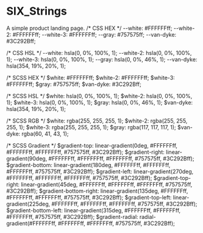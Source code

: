 # SIX_Strings
A simple product landing page.
/* CSS HEX */
--white: #FFFFFFff;
--white-2: #FFFFFFff;
--white-3: #FFFFFFff;
--gray: #757575ff;
--van-dyke: #3C292Bff;

/* CSS HSL */
--white: hsla(0, 0%, 100%, 1);
--white-2: hsla(0, 0%, 100%, 1);
--white-3: hsla(0, 0%, 100%, 1);
--gray: hsla(0, 0%, 46%, 1);
--van-dyke: hsla(354, 19%, 20%, 1);

/* SCSS HEX */
$white: #FFFFFFff;
$white-2: #FFFFFFff;
$white-3: #FFFFFFff;
$gray: #757575ff;
$van-dyke: #3C292Bff;

/* SCSS HSL */
$white: hsla(0, 0%, 100%, 1);
$white-2: hsla(0, 0%, 100%, 1);
$white-3: hsla(0, 0%, 100%, 1);
$gray: hsla(0, 0%, 46%, 1);
$van-dyke: hsla(354, 19%, 20%, 1);

/* SCSS RGB */
$white: rgba(255, 255, 255, 1);
$white-2: rgba(255, 255, 255, 1);
$white-3: rgba(255, 255, 255, 1);
$gray: rgba(117, 117, 117, 1);
$van-dyke: rgba(60, 41, 43, 1);

/* SCSS Gradient */
$gradient-top: linear-gradient(0deg, #FFFFFFff, #FFFFFFff, #FFFFFFff, #757575ff, #3C292Bff);
$gradient-right: linear-gradient(90deg, #FFFFFFff, #FFFFFFff, #FFFFFFff, #757575ff, #3C292Bff);
$gradient-bottom: linear-gradient(180deg, #FFFFFFff, #FFFFFFff, #FFFFFFff, #757575ff, #3C292Bff);
$gradient-left: linear-gradient(270deg, #FFFFFFff, #FFFFFFff, #FFFFFFff, #757575ff, #3C292Bff);
$gradient-top-right: linear-gradient(45deg, #FFFFFFff, #FFFFFFff, #FFFFFFff, #757575ff, #3C292Bff);
$gradient-bottom-right: linear-gradient(135deg, #FFFFFFff, #FFFFFFff, #FFFFFFff, #757575ff, #3C292Bff);
$gradient-top-left: linear-gradient(225deg, #FFFFFFff, #FFFFFFff, #FFFFFFff, #757575ff, #3C292Bff);
$gradient-bottom-left: linear-gradient(315deg, #FFFFFFff, #FFFFFFff, #FFFFFFff, #757575ff, #3C292Bff);
$gradient-radial: radial-gradient(#FFFFFFff, #FFFFFFff, #FFFFFFff, #757575ff, #3C292Bff);
